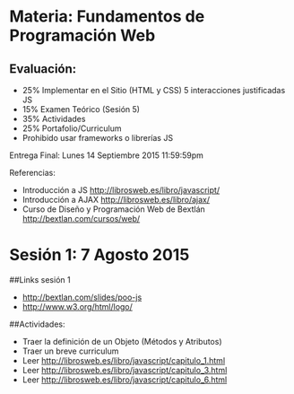# Materia: Fundamentos de Programación Web

## Evaluación:
* 25% Implementar en el Sitio (HTML y CSS) 5 interacciones justificadas JS
* 15% Examen Teórico (Sesión 5)
* 35% Actividades
* 25% Portafolio/Curriculum
* Prohibido usar frameworks o librerías JS

Entrega Final: 
Lunes 14 Septiembre 2015 11:59:59pm

Referencias:
* Introducción a JS http://librosweb.es/libro/javascript/
* Introducción a AJAX http://librosweb.es/libro/ajax/
* Curso de Diseño y Programación Web de Bextlán http://bextlan.com/cursos/web/

# Sesión 1: 7 Agosto 2015

##Links sesión 1
* http://bextlan.com/slides/poo-js
* http://www.w3.org/html/logo/

##Actividades:
* Traer la definición de un Objeto (Métodos y Atributos)
* Traer un breve curriculum
* Leer http://librosweb.es/libro/javascript/capitulo_1.html
* Leer http://librosweb.es/libro/javascript/capitulo_3.html
* Leer http://librosweb.es/libro/javascript/capitulo_6.html
